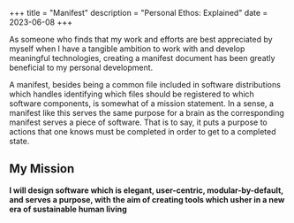+++
title = "Manifest"
description = "Personal Ethos: Explained"
date = 2023-06-08
+++

As someone who finds that my work and efforts are best appreciated by myself
when I have a tangible ambition to work with and develop meaningful
technologies, creating a manifest document has been greatly beneficial to my
personal development.

A manifest, besides being a common file included in software distributions which
handles identifying which files should be registered to which software
components, is somewhat of a mission statement. In a sense, a manifest like
this serves the same purpose for a brain as the corresponding manifest serves a
piece of software. That is to say, it puts a purpose to actions that one knows
must be completed in order to get to a completed state.

## My Mission

**I will design software which is elegant, user-centric, modular-by-default,
and serves a purpose, with the aim of creating tools which  usher in a
new era of sustainable human living**
